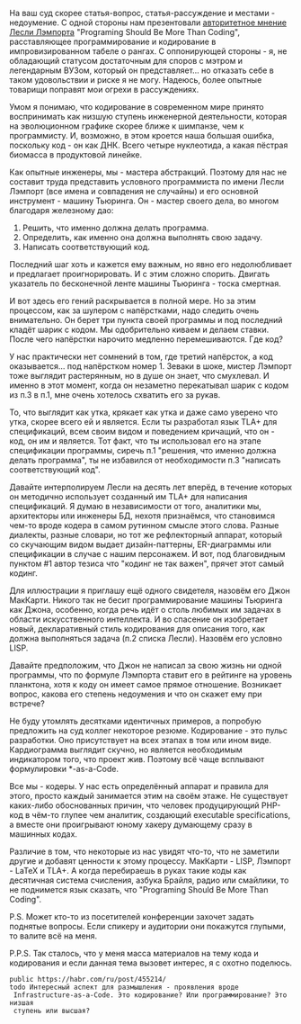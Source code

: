 На ваш суд скорее статья-вопрос, статья-рассуждение и местами - недоумение. С
одной стороны нам презентовали
[авторитетное мнение Лесли Лэмпорта](https://habr.com/ru/company/jugru/blog/454898/)
"Programing Should Be More Than Coding", расставляющее программирование и
кодирование в импровизированном табеле о рангах. С оппонирующей стороны - я, не
обладающий статусом достаточным для споров с мэтром и легендарным ВУЗом, который
он представляет... но отказать себе в таком удовольствии и риске я не могу.
Надеюсь, более опытные товарищи поправят мои огрехи в рассуждениях.

Умом я понимаю, что кодирование в современном мире принято воспринимать как
низшую ступень инженерной деятельности, которая на эволюционном графике скорее
ближе к шимпанзе, чем к программисту. И, возможно, в этом кроется наша большая
ошибка, поскольку код - он как ДНК. Всего четыре нуклеотида, а какая пёстрая
биомасса в продуктовой линейке.

Как опытные инженеры, мы - мастера абстракций. Поэтому для нас не составит труда
представить условного программиста по имени Лесли Лэмпорт (все имена и
совпадения не случайны) и его основной инструмент - машину Тьюринга. Он - мастер
своего дела, во многом благодаря железному дао:

1. Решить, что именно должна делать программа.
2. Определить, как именно она должна выполнять свою задачу.
3. Написать соответствующий код.

Последний шаг хоть и кажется ему важным, но явно его недолюбливает и предлагает
проигнорировать. И с этим сложно спорить. Двигать указатель по бесконечной ленте
машины Тьюринга - тоска смертная.

И вот здесь его гений раскрывается в полной мере. Но за этим процессом, как за
шулером с напёрстками, надо следить очень внимательно. Он берет три пункта своей
программы и под последний кладёт шарик с кодом. Мы одобрительно киваем и делаем
ставки. После чего напёрстки нарочито медленно перемешиваются. Где код?

У нас практически нет сомнений в том, где третий напёрсток, а код оказывается...
под напёрстком номер 1. Зеваки в шоке, мистер Лэмпорт тоже выглядит растерянным,
но в душе он знает, что смухлевал. И именно в этот момент, когда он незаметно
перекатывал шарик с кодом из п.3 в п.1, мне очень хотелось схватить его за
рукав.

То, что выглядит как утка, крякает как утка и даже само уверено что утка, скорее
всего ей и является. Если ты разработал язык TLA+ для спецификаций, всем своим
видом и поведением кричащий, что он - код, он им и является. Тот факт, что ты
использовал его на этапе спецификации программы, сиречь п.1 "решения, что именно
должна делать программа", ты не избавился от необходимости п.3 "написать
соответствующий код".

Давайте интерполируем Лесли на десять лет вперёд, в течение которых он методично
использует созданный им TLA+ для написания спецификаций. Я думаю в независимости
от того, аналитики мы, архитекторы или инженеры БД, нехотя признаёмся, что
становимся чем-то вроде кодера в самом рутинном смысле этого слова. Разные
диалекты, разные словари, но тот же рефлекторный аппарат, который со скучающим
видом выдает дизайн-паттерны, ER-диаграммы или спецификации в случае с нашим
персонажем. И вот, под благовидным пунктом #1 автор тезиса что "кодинг не так
важен", прячет этот самый кодинг.

Для иллюстрации я приглашу ещё одного свидетеля, назовём его Джон МакКарти.
Никого так не бесит программирование машины Тьюринга как Джона, особенно, когда
речь идёт о столь любимых им задачах в области искусственного интеллекта. И во
спасение он изобретает новый, декларативный стиль кодирования для описания того,
как должна выполняться задача (п.2 списка Лесли). Назовём его условно LISP.

Давайте предположим, что Джон не написал за свою жизнь ни одной программы, что
по формуле Лэмпорта ставит его в рейтинге на уровень планктона, хотя к коду он
имеет самое прямое отношение. Возникает вопрос, какова его степень недоумения и
что он скажет ему при встрече?

Не буду утомлять десятками идентичных примеров, а попробую предложить на суд
коллег некоторое резюме. Кодирование - это пульс разработки. Оно присутствует на
всех этапах в том или ином виде. Кардиограмма выглядит скучно, но является
необходимым индикатором того, что проект жив. Поэтому всё чаще всплывают
формулировки *-as-a-Code.

Все мы - кодеры. У нас есть определённый аппарат и правила для этого, просто
каждый занимается этим на своём этаже. Не существует каких-либо обоснованных
причин, что человек продуцирующий PHP-код в чём-то глупее чем аналитик,
создающий executable specifications, а вместе они проигрывают юному хакеру
думающему сразу в машинных кодах.

Различие в том, что некоторые из нас увидят что-то, что не заметили другие и
добавят ценности к этому процессу. МакКарти - LISP, Лэмпорт - LaTeX и TLA+.  А
когда перебираешь в руках такие коды как десятичная система счисления, азбука
Брайля, радио или смайлики, то не поднимется язык сказать, что "Programing
Should Be More Than Coding".

P.S. Может кто-то из посетителей конференции захочет задать поднятые вопросы.
Если спикеру и аудитории они покажутся глупыми, то валите всё на меня.

P.P.S. Так сталось, что у меня масса материалов на тему кода и кодирования и
если данная тема вызовет интерес, я с охотно поделюсь.

	public https://habr.com/ru/post/455214/
	todo Интересный аспект для размышления - проявления вроде
	 Infrastructure-as-a-Code. Это кодирование? Или программирование? Это низшая
	 ступень или высшая?
